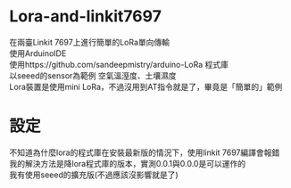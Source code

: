 # Lora-and-linkit7697

在兩臺Linkit 7697上進行簡單的LoRa單向傳輸\
使用ArduinoIDE\
使用https://github.com/sandeepmistry/arduino-LoRa 程式庫\
以seeed的sensor為範例 空氣溫溼度、土壤濕度\
Lora裝置是使用mini LoRa，不過沒用到AT指令就是了，畢竟是「簡單的」範例

# 設定

不知道為什麼lora的程式庫在安裝最新版的情況下，使用linkit 7697編譯會報錯\
我的解決方法是降lora程式庫的版本，實測0.0.1與0.0.0是可以運作的\
我有使用seeed的擴充版(不過應該沒影響就是了)
